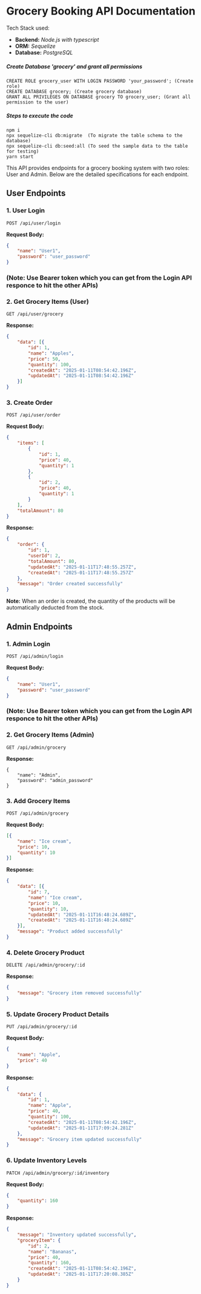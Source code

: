 # Grocery Booking API Documentation

Tech Stack used:

* **Backend:** *Node.js with typescript*
* **ORM:** *Sequelize*
* **Database:** *PostgreSQL*

##### Create Database 'grocery' and grant all permissions

```
CREATE ROLE grocery_user WITH LOGIN PASSWORD 'your_password'; (Create role)
CREATE DATABASE grocery; (Create grocery database)
GRANT ALL PRIVILEGES ON DATABASE grocery TO grocery_user; (Grant all permission to the user)
```

##### Steps to execute the code

```
npm i 
npx sequelize-cli db:migrate  (To migrate the table schema to the database)
npx sequelize-cli db:seed:all (To seed the sample data to the table for testing)
yarn start
```



This API provides endpoints for a grocery booking system with two roles: User and Admin. Below are the detailed specifications for each endpoint.

## User Endpoints

### 1. User Login

```
POST /api/user/login
```

**Request Body:**

```json
{
    "name": "User1",
    "password": "user_password"
}
```

### (Note: Use Bearer token which you can get from the Login API responce to hit the other APIs)

### 2. Get Grocery Items (User)

```
GET /api/user/grocery
```

**Response:**

```json
{
    "data": [{
        "id": 1,
        "name": "Apples",
        "price": 50,
        "quantity": 100,
        "createdAt": "2025-01-11T08:54:42.196Z",
        "updatedAt": "2025-01-11T08:54:42.196Z"
    }]
}
```

### 3. Create Order

```
POST /api/user/order
```

**Request Body:**

```json
{
    "items": [
        {
            "id": 1,
            "price": 40,
            "quantity": 1
        },
        {
            "id": 2,
            "price": 40,
            "quantity": 1
        }
    ],
    "totalAmount": 80
}
```

**Response:**

```json
{
    "order": {
        "id": 1,
        "userId": 2,
        "totalAmount": 80,
        "updatedAt": "2025-01-11T17:48:55.257Z",
        "createdAt": "2025-01-11T17:48:55.257Z"
    },
    "message": "Order created successfully"
}
```

**Note:** When an order is created, the quantity of the products will be automatically deducted from the stock.

## Admin Endpoints

### 1. Admin Login

```
POST /api/admin/login
```

**Request Body:**

```json
{
    "name": "User1",
    "password": "user_password"
}
```

### (Note: Use Bearer token which you can get from the Login API responce to hit the other APIs)

### 2. Get Grocery Items (Admin)

```
GET /api/admin/grocery
```

**Response:**

```
{
    "name": "Admin",
    "password": "admin_password"
}

```

### 3. Add Grocery Items

```
POST /api/admin/grocery
```

**Request Body:**

```json
[{
    "name": "Ice cream",
    "price": 10,
    "quantity": 10
}]
```

**Response:**

```json
{
    "data": [{
        "id": 7,
        "name": "Ice cream",
        "price": 10,
        "quantity": 10,
        "updatedAt": "2025-01-11T16:48:24.689Z",
        "createdAt": "2025-01-11T16:48:24.689Z"
    }],
    "message": "Product added successfully"
}
```

### 4. Delete Grocery Product

```
DELETE /api/admin/grocery/:id
```

**Response:**

```json
{
    "message": "Grocery item removed successfully"
}
```

### 5. Update Grocery Product Details

```
PUT /api/admin/grocery/:id
```

**Request Body:**

```json
{
    "name": "Apple",
    "price": 40
}
```

**Response:**

```json
{
    "data": {
        "id": 1,
        "name": "Apple",
        "price": 40,
        "quantity": 100,
        "createdAt": "2025-01-11T08:54:42.196Z",
        "updatedAt": "2025-01-11T17:09:24.281Z"
    },
    "message": "Grocery item updated successfully"
}
```

### 6. Update Inventory Levels

```
PATCH /api/admin/grocery/:id/inventory
```

**Request Body:**

```json
{
    "quantity": 160
}
```

**Response:**

```json
{
    "message": "Inventory updated successfully",
    "groceryItem": {
        "id": 2,
        "name": "Bananas",
        "price": 40,
        "quantity": 160,
        "createdAt": "2025-01-11T08:54:42.196Z",
        "updatedAt": "2025-01-11T17:20:08.385Z"
    }
}
```
